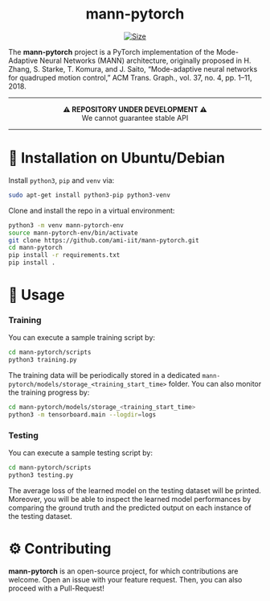 
<h1 align="center">mann-pytorch</h1>

<p align="center">
   <a href="https://github.com/ami-iit/bipedal-locomotion-framework/blob/master/LICENSE"><img src="https://img.shields.io/badge/License-BSD_3--Clause-orange.svg" alt="Size" class="center"/></a>
</p>

The **mann-pytorch** project is a PyTorch implementation of the Mode-Adaptive Neural Networks (MANN) architecture, originally proposed in H. Zhang, S. Starke, T. Komura, and J. Saito, “Mode-adaptive neural
networks for quadruped motion control,” ACM Trans. Graph., vol. 37,
no. 4, pp. 1–11, 2018.

---

<p align="center">
  <b>⚠️ REPOSITORY UNDER DEVELOPMENT ⚠️</b>
  <br>We cannot guarantee stable API
</p>

---

# 💾 Installation on Ubuntu/Debian

Install `python3`, `pip` and `venv`  via:

```bash
sudo apt-get install python3-pip python3-venv
```

Clone and install the repo in a virtual environment:

```bash
python3 -m venv mann-pytorch-env
source mann-pytorch-env/bin/activate
git clone https://github.com/ami-iit/mann-pytorch.git
cd mann-pytorch
pip install -r requirements.txt
pip install .
```

# 🚀 Usage

### Training

You can execute a sample training script by:

```bash
cd mann-pytorch/scripts
python3 training.py
```

The training data will be periodically stored in a dedicated `mann-pytorch/models/storage_<training_start_time>` folder. You can also monitor the training progress by:

```bash
cd mann-pytorch/models/storage_<training_start_time>
python3 -m tensorboard.main --logdir=logs
```

### Testing

You can execute a sample testing script by:

```bash
cd mann-pytorch/scripts
python3 testing.py
```

The average loss of the learned model on the testing dataset will be printed. Moreover, you will be able to inspect the learned model performances by comparing the ground truth and the predicted output on each instance of the testing dataset. 

# :gear: Contributing

**mann-pytorch** is an open-source project, for which contributions are welcome. Open an issue with your feature request. Then, you can also proceed with a Pull-Request!
